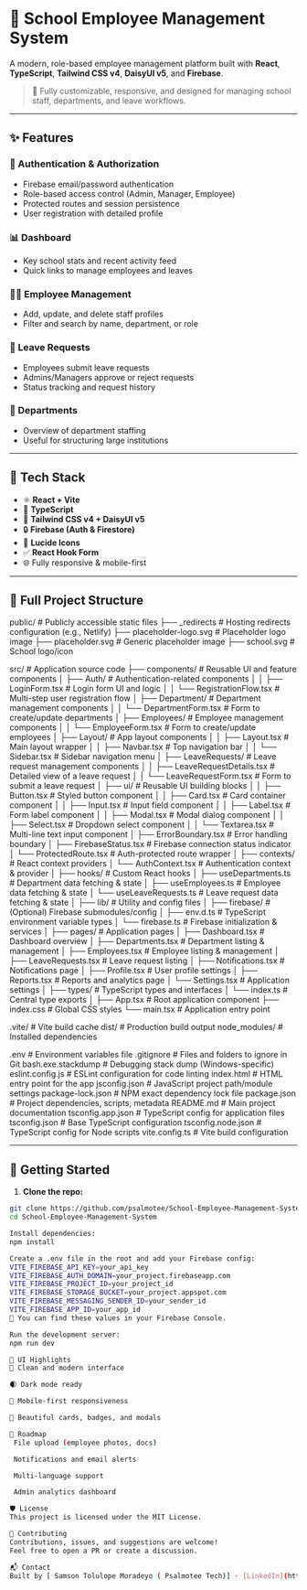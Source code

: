# 🏫 School Employee Management System

A modern, role-based employee management platform built with **React**, **TypeScript**, **Tailwind CSS v4**, **DaisyUI v5**, and **Firebase**.

> 🚀 Fully customizable, responsive, and designed for managing school staff, departments, and leave workflows.

---

## ✨ Features

### 🔐 Authentication & Authorization

- Firebase email/password authentication
- Role-based access control (Admin, Manager, Employee)
- Protected routes and session persistence
- User registration with detailed profile

### 📊 Dashboard

- Key school stats and recent activity feed
- Quick links to manage employees and leaves

### 👩‍🏫 Employee Management

- Add, update, and delete staff profiles
- Filter and search by name, department, or role

### 📝 Leave Requests

- Employees submit leave requests
- Admins/Managers approve or reject requests
- Status tracking and request history

### 🏢 Departments

- Overview of department staffing
- Useful for structuring large institutions

---

## 🧱 Tech Stack

- ⚛️ **React + Vite**
- 📘 **TypeScript**
- 🎨 **Tailwind CSS v4 + DaisyUI v5**
- 🔒 **Firebase (Auth & Firestore)**
- 🧩 **Lucide Icons**
- ✅ **React Hook Form**
- 🌐 Fully responsive & mobile-first

---

## 📁 Full Project Structure

public/                                # Publicly accessible static files
├── _redirects                         # Hosting redirects configuration (e.g., Netlify)
├── placeholder-logo.svg               # Placeholder logo image
├── placeholder.svg                    # Generic placeholder image
├── school.svg                         # School logo/icon

src/                                    # Application source code
├── components/                         # Reusable UI and feature components
│   ├── Auth/                           # Authentication-related components
│   │   ├── LoginForm.tsx               # Login form UI and logic
│   │   └── RegistrationFlow.tsx        # Multi-step user registration flow
│   ├── Department/                     # Department management components
│   │   └── DepartmentForm.tsx          # Form to create/update departments
│   ├── Employees/                      # Employee management components
│   │   └── EmployeeForm.tsx            # Form to create/update employees
│   ├── Layout/                         # App layout components
│   │   ├── Layout.tsx                   # Main layout wrapper
│   │   ├── Navbar.tsx                   # Top navigation bar
│   │   └── Sidebar.tsx                  # Sidebar navigation menu
│   ├── LeaveRequests/                   # Leave request management components
│   │   ├── LeaveRequestDetails.tsx       # Detailed view of a leave request
│   │   └── LeaveRequestForm.tsx          # Form to submit a leave request
│   ├── ui/                              # Reusable UI building blocks
│   │   ├── Button.tsx                    # Styled button component
│   │   ├── Card.tsx                      # Card container component
│   │   ├── Input.tsx                     # Input field component
│   │   ├── Label.tsx                     # Form label component
│   │   ├── Modal.tsx                     # Modal dialog component
│   │   ├── Select.tsx                    # Dropdown select component
│   │   └── Textarea.tsx                  # Multi-line text input component
│   ├── ErrorBoundary.tsx                 # Error handling boundary
│   ├── FirebaseStatus.tsx                # Firebase connection status indicator
│   └── ProtectedRoute.tsx                # Auth-protected route wrapper
│
├── contexts/                            # React context providers
│   └── AuthContext.tsx                   # Authentication context & provider
│
├── hooks/                               # Custom React hooks
│   ├── useDepartments.ts                 # Department data fetching & state
│   ├── useEmployees.ts                   # Employee data fetching & state
│   └── useLeaveRequests.ts               # Leave request data fetching & state
│
├── lib/                                 # Utility and config files
│   ├── firebase/                         # (Optional) Firebase submodules/config
│   ├── env.d.ts                          # TypeScript environment variable types
│   └── firebase.ts                       # Firebase initialization & services
│
├── pages/                               # Application pages
│   ├── Dashboard.tsx                     # Dashboard overview
│   ├── Departments.tsx                   # Department listing & management
│   ├── Employees.tsx                     # Employee listing & management
│   ├── LeaveRequests.tsx                  # Leave request listing
│   ├── Notifications.tsx                  # Notifications page
│   ├── Profile.tsx                        # User profile settings
│   ├── Reports.tsx                        # Reports and analytics page
│   └── Settings.tsx                       # Application settings
│
├── types/                               # TypeScript types and interfaces
│   └── index.ts                          # Central type exports
│
├── App.tsx                              # Root application component
├── index.css                            # Global CSS styles
└── main.tsx                             # Application entry point

.vite/                                   # Vite build cache
dist/                                    # Production build output
node_modules/                            # Installed dependencies

.env                                     # Environment variables file
.gitignore                               # Files and folders to ignore in Git
bash.exe.stackdump                       # Debugging stack dump (Windows-specific)
eslint.config.js                         # ESLint configuration for code linting
index.html                               # HTML entry point for the app
jsconfig.json                            # JavaScript project path/module settings
package-lock.json                        # NPM exact dependency lock file
package.json                             # Project dependencies, scripts, metadata
README.md                                # Main project documentation
tsconfig.app.json                        # TypeScript config for application files
tsconfig.json                            # Base TypeScript configuration
tsconfig.node.json                       # TypeScript config for Node scripts
vite.config.ts                           # Vite build configuration


---

## 🚀 Getting Started

1. **Clone the repo:**

```bash
git clone https://github.com/psalmotee/School-Employee-Management-System.git
cd School-Employee-Management-System

Install dependencies:
npm install

Create a .env file in the root and add your Firebase config:
VITE_FIREBASE_API_KEY=your_api_key
VITE_FIREBASE_AUTH_DOMAIN=your_project.firebaseapp.com
VITE_FIREBASE_PROJECT_ID=your_project_id
VITE_FIREBASE_STORAGE_BUCKET=your_project.appspot.com
VITE_FIREBASE_MESSAGING_SENDER_ID=your_sender_id
VITE_FIREBASE_APP_ID=your_app_id
🧠 You can find these values in your Firebase Console.

Run the development server:
npm run dev

📸 UI Highlights
🎨 Clean and modern interface

🌒 Dark mode ready

📱 Mobile-first responsiveness

🧩 Beautiful cards, badges, and modals

📌 Roadmap
 File upload (employee photos, docs)

 Notifications and email alerts

 Multi-language support

 Admin analytics dashboard

🛡️ License
This project is licensed under the MIT License.

🤝 Contributing
Contributions, issues, and suggestions are welcome!
Feel free to open a PR or create a discussion.

📬 Contact
Built by [ Samson Tolulope Moradeyo ( Psalmotee Tech)] · [LinkedIn](http://www.linkedin.com/in/samson-moradayo-211b26187) · [Email](samsonmoradeyo@gmail.com)
